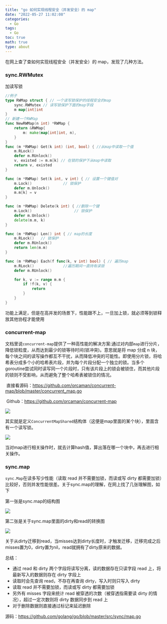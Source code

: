 ```yaml
---
title: "go 如何实现线程安全（并发安全）的 map"
date: "2022-05-27 11:02:08"
categories:
  - Go
tags:
  - Go
toc: true
math: true
type: about
---
```


在网上查了查如何实现线程安全（并发安全）的 map，发现了几种方法。

### sync.RWMutex

加读写锁

```go
//例子
type RWMap struct { // 一个读写锁保护的线程安全的map
    sync.RWMutex // 读写锁保护下面的map字段
    m map[int]int
}
// 新建一个RWMap
func NewRWMap(n int) *RWMap {
    return &RWMap{
        m: make(map[int]int, n),
    }
}
func (m *RWMap) Get(k int) (int, bool) { //从map中读取一个值
    m.RLock()
    defer m.RUnlock()
    v, existed := m.m[k] // 在锁的保护下从map中读取
    return v, existed
}

func (m *RWMap) Set(k int, v int) { // 设置一个键值对
    m.Lock()              // 锁保护
    defer m.Unlock()
    m.m[k] = v
}

func (m *RWMap) Delete(k int) { //删除一个键
    m.Lock()                   // 锁保护
    defer m.Unlock()
    delete(m.m, k)
}

func (m *RWMap) Len() int { // map的长度
    m.RLock()   // 锁保护
    defer m.RUnlock()
    return len(m.m)
}

func (m *RWMap) Each(f func(k, v int) bool) { // 遍历map
    m.RLock()             //遍历期间一直持有读锁
    defer m.RUnlock()

    for k, v := range m.m {
        if !f(k, v) {
            return
        }
    }
}
```

​	功能上满足，但是在高并发的场景下，性能跟不上，一旦加上锁，就必须等到锁释放其他协程才能使用

### concurrent-map

​	文档里说`concurrent-map`提供了一种高性能的解决方案:通过对内部`map`进行分片，降低锁粒度，从而达到最少的锁等待时间(锁冲突)。意思就是将 map 分成 n 块，每个块之间的读写操作都互不干扰，从而降低冲突的可能性。即使用分片锁，将哈希表分成多个小的哈希表片段，并为每个片段分配一个独立的锁。当多个goroutine尝试同时读写同一个片段时，只有该片段上的锁会被锁住，而其他片段的锁则不受影响，从而避免了整个哈希表被锁住的情况。

​	直接看源码：https://github.com/orcaman/concurrent-map/blob/master/concurrent_map.go

​	Github：https://github.com/orcaman/concurrent-map

![](/images/go-并发map/1.jpg)

​	其实就是定义`ConcurrentMapShared`结构体（这便是map里面的某个块），里面含有一个读写锁。


![](/images/go-并发map/2.jpg)

​	当对map进行相关操作时，就去计算hash值，算出落在哪一个块中，再去进行相关操作。

### sync.map 

`sync.Map`在读多写少性能（读取 read 并不需要加锁，而读或写 dirty 都需要加锁）比较好，否则并发性能很差。关于sync.map的理解，在网上找了几张理解图，如下

第一张是sync.map的结构图

![](/images/go-并发map/5.png)

第二张是关于sync.map里面的dirty和read的转换图

![](/images/go-并发map/4.jpg)

关于从dirty迁移到read，当misses达到dirty长度时，才触发迁移，迁移完成之后misses置为0，dirty置为nil，read就拥有了dirty原来的数据。

总结：

- 通过 read 和 dirty 两个字段将读写分离，读的数据存在只读字段 read 上，将最新写入的数据则存在 dirty 字段上
- 读取时会先查询 read，不存在再查询 dirty，写入时则只写入 dirty
- 读取 read 并不需要加锁，而读或写 dirty 都需要加锁
- 另外有 misses 字段来统计 read 被穿透的次数（被穿透指需要读 dirty 的情况），超过一定次数则将 dirty 数据同步到 read 上
- 对于删除数据则直接通过标记来延迟删除

源码：https://github.com/golang/go/blob/master/src/sync/map.go
